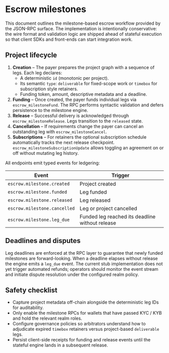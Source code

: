 # Escrow milestones

This document outlines the milestone-based escrow workflow provided by the JSON-RPC surface. The implementation is intentionally conservative: the wire format and validation logic are shipped ahead of stateful execution so that client SDKs and front-ends can start integration work.

## Project lifecycle

1. **Creation** – The payer prepares the project graph with a sequence of legs. Each leg declares:
   - A deterministic `id` (monotonic per project).
   - Its semantic `type`: `deliverable` for fixed-scope work or `timebox` for subscription style retainers.
   - Funding token, amount, descriptive metadata and a deadline.
2. **Funding** – Once created, the payer funds individual legs via `escrow_milestoneFund`. The RPC performs syntactic validation and defers persistence to the milestone engine.
3. **Release** – Successful delivery is acknowledged through `escrow_milestoneRelease`. Legs transition to the `released` state.
4. **Cancellation** – If requirements change the payer can cancel an outstanding leg with `escrow_milestoneCancel`.
5. **Subscriptions** – For retainers the optional subscription schedule automatically tracks the next release checkpoint. `escrow_milestoneSubscriptionUpdate` allows toggling an agreement on or off without mutating leg history.

All endpoints emit typed events for ledgering:

| Event | Trigger |
|-------|---------|
| `escrow.milestone.created` | Project created |
| `escrow.milestone.funded` | Leg funded |
| `escrow.milestone.released` | Leg released |
| `escrow.milestone.cancelled` | Leg or project cancelled |
| `escrow.milestone.leg_due` | Funded leg reached its deadline without release |

## Deadlines and disputes

Leg deadlines are enforced at the RPC layer to guarantee that newly funded milestones are forward-looking. When a deadline elapses without release the engine emits a `leg_due` event. The current stub implementation does not yet trigger automated refunds; operators should monitor the event stream and initiate dispute resolution under the configured realm policy.

## Safety checklist

* Capture project metadata off-chain alongside the deterministic leg IDs for auditability.
* Only enable the milestone RPCs for wallets that have passed KYC / KYB and hold the relevant realm roles.
* Configure governance policies so arbitrators understand how to adjudicate expired `timebox` retainers versus project-based `deliverable` legs.
* Persist client-side receipts for funding and release events until the stateful engine lands in a subsequent release.
